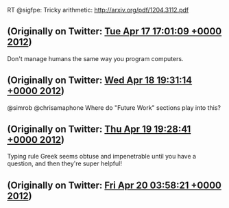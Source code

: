 RT @sigfpe: Tricky arithmetic: http://arxiv.org/pdf/1204.3112.pdf

(Originally on Twitter: [Tue Apr 17 17:01:09 +0000 2012](https://twitter.com/ezyang/status/192296653229801472))
----
Don't manage humans the same way you program computers.

(Originally on Twitter: [Wed Apr 18 19:31:14 +0000 2012](https://twitter.com/ezyang/status/192696812438700032))
----
@simrob @chrisamaphone Where do "Future Work" sections play into this?

(Originally on Twitter: [Thu Apr 19 19:28:41 +0000 2012](https://twitter.com/ezyang/status/193058555622989824))
----
Typing rule Greek seems obtuse and impenetrable until you have a question, and then they're super helpful!

(Originally on Twitter: [Fri Apr 20 03:58:21 +0000 2012](https://twitter.com/ezyang/status/193186817250570240))
----
